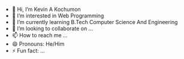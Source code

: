 - 👋 Hi, I’m Kevin A Kochumon
- 👀 I’m interested in Web Programming
- 🌱 I’m currently learning B.Tech Computer Science And Engineering
- 💞️ I’m looking to collaborate on ...
- 📫 How to reach me ...
- 😄 Pronouns: He/Him
- ⚡ Fun fact: ...

<!---
Kevinak03/Kevinak03 is a ✨ special ✨ repository because its `README.md` (this file) appears on your GitHub profile.
You can click the Preview link to take a look at your changes.
--->
